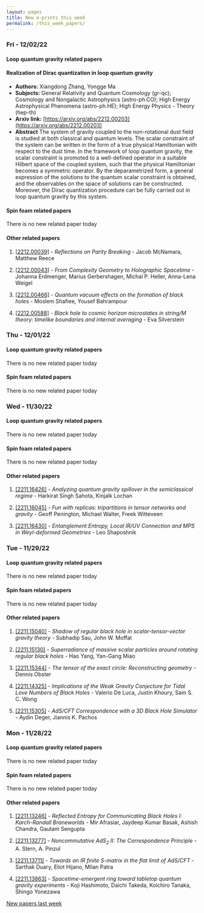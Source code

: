 ```yaml
---
layout: pages
title: New e-prints this week
permalink: /this_week_papers/
---
```




### Fri - 12/02/22

#### Loop quantum gravity related papers

#### **Realization of Dirac quantization in loop quantum gravity**
 - **Authors:** Xiangdong Zhang, Yongge Ma
 - **Subjects:** General Relativity and Quantum Cosmology (gr-qc); Cosmology and Nongalactic Astrophysics (astro-ph.CO); High Energy Astrophysical Phenomena (astro-ph.HE); High Energy Physics - Theory (hep-th)
 - **Arxiv link:** [https://arxiv.org/abs/2212.00203](https://arxiv.org/abs/2212.00203)
 - **Abstract**
 The system of gravity coupled to the non-rotational dust field is studied at both classical and quantum levels. The scalar constraint of the system can be written in the form of a true physical Hamiltonian with respect to the dust time. In the framework of loop quantum gravity, the scalar constraint is promoted to a well-defined operator in a suitable Hilbert space of the coupled system, such that the physical Hamiltonian becomes a symmetric operator. By the deparametrized form, a general expression of the solutions to the quantum scalar constraint is obtained, and the observables on the space of solutions can be constructed. Moreover, the Dirac quantization procedure can be fully carried out in loop quantum gravity by this system. 

#### Spin foam related papers

There is no new related paper today 



#### Other related papers

1. [[2212.00039]](https://arxiv.org/abs/2212.00039) - *Reflections on Parity Breaking* - Jacob McNamara, Matthew Reece

1. [[2212.00043]](https://arxiv.org/abs/2212.00043) - *From Complexity Geometry to Holographic Spacetime* - Johanna Erdmenger, Marius Gerbershagen, Michal P. Heller, Anna-Lena Weigel

1. [[2212.00466]](https://arxiv.org/abs/2212.00466) - *Quantum vacuum effects on the formation of black holes* - Moslem Shafiee, Yousef Bahrampour

1. [[2212.00588]](https://arxiv.org/abs/2212.00588) - *Black hole to cosmic horizon microstates in string/M theory: timelike  boundaries and internal averaging* - Eva Silverstein



### Thu - 12/01/22

#### Loop quantum gravity related papers

There is no new related paper today 

#### Spin foam related papers

There is no new related paper today 

### Wed - 11/30/22

#### Loop quantum gravity related papers

There is no new related paper today 

#### Spin foam related papers

There is no new related paper today 



#### Other related papers

1. [[2211.16426]](https://arxiv.org/abs/2211.16426) - *Analyzing quantum gravity spillover in the semiclassical regime* - Harkirat Singh Sahota, Kinjalk Lochan

1. [[2211.16045]](https://arxiv.org/abs/2211.16045) - *Fun with replicas: tripartitions in tensor networks and gravity* - Geoff Penington, Michael Walter, Freek Witteveen

1. [[2211.16430]](https://arxiv.org/abs/2211.16430) - *Entanglement Entropy, Local IR/UV Connection and MPS in Weyl-deformed  Geometries* - Leo Shaposhnik



### Tue - 11/29/22

#### Loop quantum gravity related papers

There is no new related paper today 

#### Spin foam related papers

There is no new related paper today 



#### Other related papers

1. [[2211.15040]](https://arxiv.org/abs/2211.15040) - *Shadow of regular black hole in scalar-tensor-vector gravity theory* - Subhadip Sau, John W. Moffat

1. [[2211.15130]](https://arxiv.org/abs/2211.15130) - *Superradiance of massive scalar particles around rotating regular black  holes* - Hao Yang, Yan-Gang Miao

1. [[2211.15344]](https://arxiv.org/abs/2211.15344) - *The tensor of the exact circle: Reconstructing geometry* - Dennis Obster

1. [[2211.14325]](https://arxiv.org/abs/2211.14325) - *Implications of the Weak Gravity Conjecture for Tidal Love Numbers of  Black Holes* - Valerio De Luca, Justin Khoury, Sam S. C. Wong

1. [[2211.15305]](https://arxiv.org/abs/2211.15305) - *AdS/CFT Correspondence with a 3D Black Hole Simulator* - Aydin Deger, Jiannis K. Pachos



### Mon - 11/28/22

#### Loop quantum gravity related papers

There is no new related paper today 

#### Spin foam related papers

There is no new related paper today 



#### Other related papers

1. [[2211.13246]](https://arxiv.org/abs/2211.13246) - *Reflected Entropy for Communicating Black Holes I: Karch-Randall  Braneworlds* - Mir Afrasiar, Jaydeep Kumar Basak, Ashish Chandra, Gautam Sengupta

1. [[2211.13277]](https://arxiv.org/abs/2211.13277) - *Noncommutative $AdS_2$ II: The Correspondence Principle* - A. Stern, A. Pinzul

1. [[2211.13711]](https://arxiv.org/abs/2211.13711) - *Towards an IR finite S-matrix in the flat limit of AdS/CFT* - Sarthak Duary, Eliot Hijano, Milan Patra

1. [[2211.13863]](https://arxiv.org/abs/2211.13863) - *Spacetime-emergent ring toward tabletop quantum gravity experiments* - Koji Hashimoto, Daichi Takeda, Koichiro Tanaka, Shingo Yonezawa






[New papers last week]({{site.url}}/archived/weekly/pre-prints/2022/11/28/archived_weekly_papers.html)